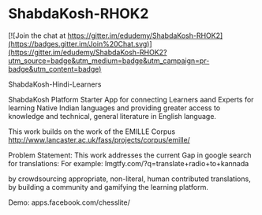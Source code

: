 ShabdaKosh-RHOK2
================

[![Join the chat at https://gitter.im/edudemy/ShabdaKosh-RHOK2](https://badges.gitter.im/Join%20Chat.svg)](https://gitter.im/edudemy/ShabdaKosh-RHOK2?utm_source=badge&utm_medium=badge&utm_campaign=pr-badge&utm_content=badge)

ShabdaKosh-Hindi-Learners

 ShabdaKosh Platform Starter App for connecting Learners aand Experts for learning Native Indian languages 
 and providing greater access to knowledge and technical, general literature in English language.
 
 This work builds on the work of the EMILLE Corpus
 http://www.lancaster.ac.uk/fass/projects/corpus/emille/

Problem Statement:
This work addresses the current Gap in google search for translations:
For example: lmgtfy.com/?q=translate+radio+to+kannada

by crowdsourcing appropriate, non-literal, human contributed translations, 
by building a community and gamifying the learning platform.

Demo: apps.facebook.com/chesslite/
